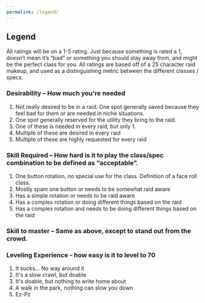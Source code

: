 ```yaml
---
permalink: /legend/
---
```


## Legend
All ratings will be on a 1-5 rating.  Just because something is rated a 1, doesn’t mean it’s “bad” or something you should stay away from, and might be the perfect class for you.  All ratings are based off of a 25 character raid makeup, and used as a distinguishing metric between the different classes / specs.

### Desirability – How much you're needed
  1.	Not really desired to be in a raid.  One spot generally saved because they feel bad for them or are needed in niche situations.
  2.	One spot generally reserved for the utility they bring to the raid.
  3.	One of these is needed in every raid, but only 1.
  4.	Multiple of these are desired in every raid
  5.	Multiple of these are highly requested for every raid
### Skill Required – How hard is it to play the class/spec combination to be defined as “acceptable”. 
  1.	One button rotation, no special use for the class.  Definition of a face roll class.
  2.	Mostly spam one button or needs to be somewhat raid aware
  3.	Has a simple rotation or needs to be raid aware
  4.	Has a complex rotation or doing different things based on the raid
  5.	Has a complex rotation and needs to be doing different things based on the raid
###	Skill to master – Same as above, except to stand out from the crowd.
### Leveling Experience - how easy is it to level to 70
  1. It sucks... No way around it
  2. It's a slow crawl, but doable
  3. It's doable, but nothing to write home about
  4. A walk in the park, nothing can slow you down
  5. Ez-Pz